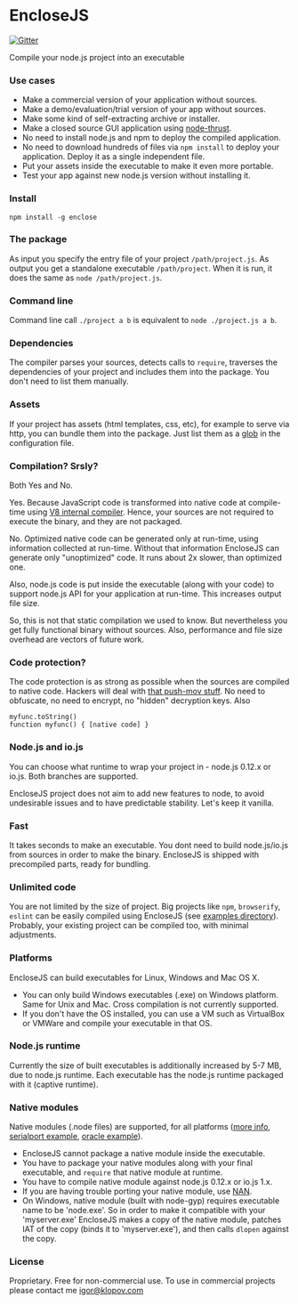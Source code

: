 # EncloseJS

[![Gitter](https://badges.gitter.im/Join%20Chat.svg)](https://gitter.im/igorklopov/enclose?utm_source=badge&utm_medium=badge&utm_campaign=pr-badge&utm_content=badge)

Compile your node.js project into an executable

### Use cases

* Make a commercial version of your application without sources.
* Make a demo/evaluation/trial version of your app without sources.
* Make some kind of self-extracting archive or installer.
* Make a closed source GUI application using [node-thrust](https://github.com/breach/node-thrust).
* No need to install node.js and npm to deploy the compiled application.
* No need to download hundreds of files via `npm install` to deploy
your application. Deploy it as a single independent file.
* Put your assets inside the executable to make it even more portable.
* Test your app against new node.js version without installing it.

### Install

```
npm install -g enclose
```

### The package

As input you specify the entry file of your project `/path/project.js`.
As output you get a standalone executable `/path/project`. When it is
run, it does the same as `node /path/project.js`.

### Command line

Command line call `./project a b` is equivalent to `node ./project.js a b`.

### Dependencies

The compiler parses your sources, detects calls to `require`, traverses
the dependencies of your project and includes them into the package. You
don't need to list them manually.

### Assets

If your project has assets (html templates, css, etc), for example to
serve via http, you can bundle them into the package. Just list them
as a [glob](https://github.com/sindresorhus/globby) in the configuration
file.

### Compilation? Srsly?

Both Yes and No.

Yes. Because JavaScript code is transformed into native code at
compile-time using
[V8 internal compiler](https://github.com/v8/v8-git-mirror/blob/master/src/compiler.cc).
Hence, your sources are not required to execute the binary, and they
are not packaged.

No. Optimized native code can be generated only at run-time, using
information collected at run-time. Without that information EncloseJS
can generate only "unoptimized" code. It runs about 2x slower, than
optimized one.

Also, node.js code is put inside the executable (along with your code)
to support node.js API for your application at run-time. This increases
output file size.

So, this is not that static compilation we used to know. But nevertheless
you get fully functional binary without sources. Also, performance and
file size overhead are vectors of future work.

### Code protection?

The code protection is as strong as possible when the sources are
compiled to native code. Hackers will deal with
[that push-mov stuff](https://github.com/v8/v8-git-mirror/blob/master/src/x87/full-codegen-x87.cc#L1110).
No need to obfuscate, no need to encrypt, no "hidden" decryption keys.
Also

```
myfunc.toString()
function myfunc() { [native code] }
```

### Node.js and io.js

You can choose what runtime to wrap your project in - node.js 0.12.x or
io.js. Both branches are supported.

EncloseJS project does not aim to add new features to node, to avoid
undesirable issues and to have predictable stability. Let's keep it
vanilla.

### Fast

It takes seconds to make an executable. You dont need to build
node.js/io.js from sources in order to make the binary. EncloseJS is
shipped with precompiled parts, ready for bundling.

### Unlimited code

You are not limited by the size of project. Big projects like `npm`,
`browserify`, `eslint` can be easily compiled using EncloseJS (see
[examples directory](https://github.com/igorklopov/enclose/tree/master/examples/22-npm)).
Probably, your existing project can be compiled too, with minimal
adjustments.

### Platforms

EncloseJS can build executables for Linux, Windows and Mac OS X.

- You can only build Windows executables (.exe) on Windows platform.
Same for Unix and Mac. Cross compilation is not currently supported.
- If you don't have the OS installed, you can use a VM such as VirtualBox
or VMWare and compile your executable in that OS.

### Node.js runtime

Currently the size of built executables is additionally increased by
5-7 MB, due to node.js runtime. Each executable has the node.js runtime
packaged with it (captive runtime).

### Native modules

Native modules (.node files) are supported, for all platforms
([more info](https://github.com/igorklopov/enclose/issues/12#issuecomment-82587865),
[serialport example](https://github.com/igorklopov/enclose/tree/master/examples/24-serialport),
[oracle example](https://github.com/igorklopov/enclose/tree/master/examples/25-oracle)).

- EncloseJS cannot package a native module inside the executable.
- You have to package your native modules along with your final
executable, and `require` that native module at runtime.
- You have to compile native module against node.js 0.12.x or io.js 1.x.
- If you are having trouble porting your native module, use [NAN](https://github.com/rvagg/nan).
- On Windows, native module (built with node-gyp) requires executable
name to be 'node.exe'. So in order to make it compatible with your
'myserver.exe' EncloseJS makes a copy of the native module, patches
IAT of the copy (binds it to 'myserver.exe'), and then calls `dlopen`
against the copy.

### License

Proprietary. Free for non-commercial use. To use in commercial
projects please contact me igor@klopov.com
